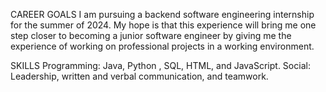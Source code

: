 CAREER GOALS
I am pursuing a backend software engineering internship for the summer
of 2024. My hope is that this experience will bring me one step closer to
becoming a junior software engineer by giving me the experience of
working on professional projects in a working environment.

SKILLS
Programming: Java, Python , SQL, HTML, and JavaScript.
Social: Leadership, written and verbal communication, and teamwork.
